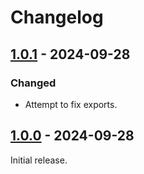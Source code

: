 # Changelog

## [1.0.1] - 2024-09-28

### Changed

- Attempt to fix exports.

## [1.0.0] - 2024-09-28

Initial release.

[1.0.1]: https://github.com/shellicar/pino-applicationinsights-transport/releases/tag/1.0.1
[1.0.0]: https://github.com/shellicar/pino-applicationinsights-transport/releases/tag/1.0.0
